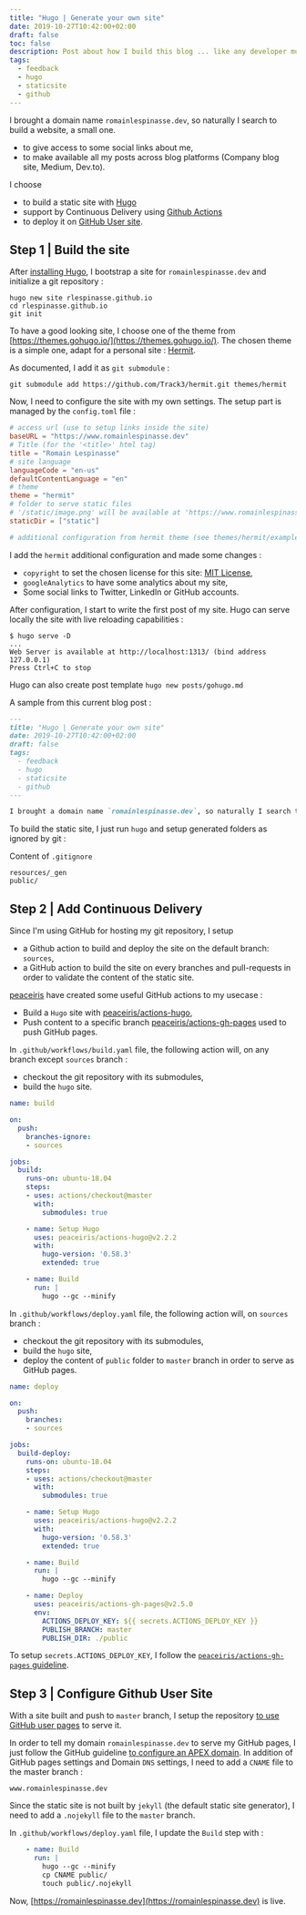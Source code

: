 ```yaml
---
title: "Hugo | Generate your own site"
date: 2019-10-27T10:42:00+02:00
draft: false
toc: false
description: Post about how I build this blog ... like any developer must-do.
tags:
  - feedback
  - hugo
  - staticsite
  - github
---
```


I brought a domain name `romainlespinasse.dev`, so naturally I search to build a website, a small one.

* to give access to some social links about me,
* to make available all my posts across blog platforms (Company blog site, Medium, Dev.to).

I choose

* to build a static site with [Hugo](https://gohugo.io/)
* support by Continuous Delivery using [Github Actions](https://github.com/features/actions)
* to deploy it on [GitHub User site](https://pages.github.com/).

## Step 1 | Build the site

After [installing Hugo](https://gohugo.io/getting-started/installing/), I bootstrap a site for `romainlespinasse.dev` and initialize a git repository :

```shell
hugo new site rlespinasse.github.io
cd rlespinasse.github.io
git init
```

To have a good looking site, I choose one of the theme from [https://themes.gohugo.io/](https://themes.gohugo.io/).
The chosen theme is a simple one, adapt for a personal site : [Hermit](https://github.com/Track3/hermit.git).

As documented, I add it as `git submodule` :

```shell
git submodule add https://github.com/Track3/hermit.git themes/hermit
```

Now, I need to configure the site with my own settings.
The setup part is managed by the `config.toml` file :

```toml
# access url (use to setup links inside the site)
baseURL = "https://www.romainlespinasse.dev"
# Title (for the '<title>' html tag)
title = "Romain Lespinasse"
# site language
languageCode = "en-us"
defaultContentLanguage = "en"
# theme
theme = "hermit"
# folder to serve static files
# '/static/image.png' will be available at 'https://www.romainlespinasse.dev/image.png'
staticDir = ["static"]

# additional configuration from hermit theme (see themes/hermit/exampleSite/config.toml)
```

I add the `hermit` additional configuration and made some changes :

* `copyright` to set the chosen license for this site: [MIT License](https://opensource.org/licenses/MIT),
* `googleAnalytics` to have some analytics about my site,
* Some social links to Twitter, LinkedIn or GitHub accounts.

After configuration, I start to write the first post of my site.
Hugo can serve locally the site with live reloading capabilities :

```shell
$ hugo serve -D
...
Web Server is available at http://localhost:1313/ (bind address 127.0.0.1)
Press Ctrl+C to stop
```

Hugo can also create post template `hugo new posts/gohugo.md`

A sample from this current blog post :

```md
---
title: "Hugo | Generate your own site"
date: 2019-10-27T10:42:00+02:00
draft: false
tags:
  - feedback
  - hugo
  - staticsite
  - github
---

I brought a domain name `romainlespinasse.dev`, so naturally I search to build a website, a small one.
```

To build the static site, I just run `hugo` and setup generated folders as ignored by git :

Content of `.gitignore`

```text
resources/_gen
public/
```

## Step 2 | Add Continuous Delivery

Since I'm using GitHub for hosting my git repository, I setup

* a Github action to build and deploy the site on the default branch: `sources`,
* a GitHub action to build the site on every branches and pull-requests in order to validate the content of the static site.

[peaceiris](https://github.com/peaceiris) have created some useful GitHub actions to my usecase :

* Build a `Hugo` site with [peaceiris/actions-hugo](https://github.com/peaceiris/actions-hugo),
* Push content to a specific branch [peaceiris/actions-gh-pages](https://github.com/peaceiris/actions-gh-pages) used to push GitHub pages.

In `.github/workflows/build.yaml` file, the following action will, on any branch except `sources` branch :

* checkout the git repository with its submodules,
* build the `hugo` site.

```yaml
name: build

on:
  push:
    branches-ignore:
    - sources

jobs:
  build:
    runs-on: ubuntu-18.04
    steps:
    - uses: actions/checkout@master
      with:
        submodules: true

    - name: Setup Hugo
      uses: peaceiris/actions-hugo@v2.2.2
      with:
        hugo-version: '0.58.3'
        extended: true

    - name: Build
      run: |
        hugo --gc --minify
```

In `.github/workflows/deploy.yaml` file, the following action will, on `sources` branch :

* checkout the git repository with its submodules,
* build the `hugo` site,
* deploy the content of `public` folder to `master` branch in order to serve as GitHub pages.

```yaml
name: deploy

on:
  push:
    branches:
    - sources

jobs:
  build-deploy:
    runs-on: ubuntu-18.04
    steps:
    - uses: actions/checkout@master
      with:
        submodules: true

    - name: Setup Hugo
      uses: peaceiris/actions-hugo@v2.2.2
      with:
        hugo-version: '0.58.3'
        extended: true

    - name: Build
      run: |
        hugo --gc --minify

    - name: Deploy
      uses: peaceiris/actions-gh-pages@v2.5.0
      env:
        ACTIONS_DEPLOY_KEY: ${{ secrets.ACTIONS_DEPLOY_KEY }}
        PUBLISH_BRANCH: master
        PUBLISH_DIR: ./public
```

To setup `secrets.ACTIONS_DEPLOY_KEY`, I follow the [`peaceiris/actions-gh-pages` guideline](https://github.com/peaceiris/actions-gh-pages#1-add-ssh-deploy-key).

## Step 3 | Configure Github User Site

With a site built and push to `master` branch, I setup the repository [to use GitHub user pages](https://help.github.com/en/github/working-with-github-pages) to serve it.

In order to tell my domain `romainlespinasse.dev` to serve my GitHub pages, I just follow the GitHub guideline [to configure an APEX domain](https://help.github.com/en/github/working-with-github-pages/managing-a-custom-domain-for-your-github-pages-site#configuring-an-apex-domain).
In addition of GitHub pages settings and Domain `DNS` settings, I need to add a `CNAME` file to the master branch :

```text
www.romainlespinasse.dev
```

Since the static site is not built by `jekyll` (the default static site generator), I need to add a `.nojekyll` file to the `master` branch.

In `.github/workflows/deploy.yaml` file, I update the `Build` step with :

```yaml
    - name: Build
      run: |
        hugo --gc --minify
        cp CNAME public/
        touch public/.nojekyll
```

Now, [https://romainlespinasse.dev](https://romainlespinasse.dev) is live.
